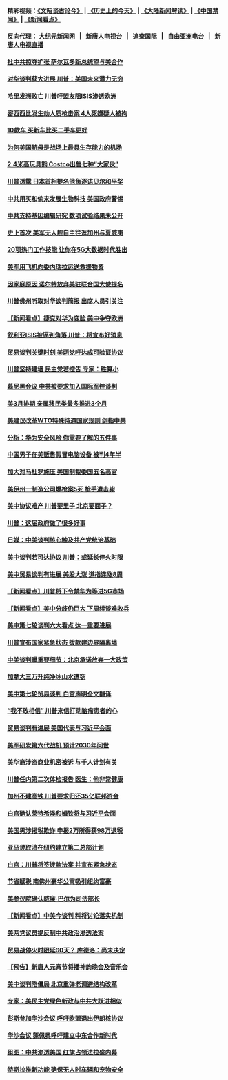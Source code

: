 #### 精彩视频：[《文昭谈古论今》](http://107.191.53.159/wenzhao) | [《历史上的今天》](http://107.191.53.159/today-in-history) | [《大陆新闻解读》](http://107.191.53.159/ntdtv-comedy) | [《中国禁闻》](http://107.191.53.159/ntdtv-news) | [《新闻看点》](http://107.191.53.159/news-insight) 

 #### 反向代理： [大纪元新闻网](http://107.191.53.159:10080/) &nbsp;&nbsp;|&nbsp;&nbsp; [新唐人电视台](http://107.191.53.159:8000/) &nbsp;&nbsp;|&nbsp;&nbsp; [追查国际](http://107.191.53.159:10010/) &nbsp;&nbsp;|&nbsp;&nbsp; [自由亚洲电台](http://107.191.53.159:9800/) &nbsp;&nbsp;|&nbsp;&nbsp; [新唐人电视直播](http://107.191.53.159/) 

#### [批中共掠夺扩张 萨尔瓦多新总统望与美合作](../pages/nsc412/n11050003.md?t=02171433) 

#### [对华谈判获大进展 川普：美国未来潜力无穷](../pages/nsc412/n11051330.md?t=02171433) 

#### [哈里发濒败亡 川普吁盟友阻ISIS渗透欧洲](../pages/nsc412/n11051146.md?t=02171433) 

#### [密西西比发生劫人质枪击案 4人死嫌疑人被拘](../pages/nsc412/n11051009.md?t=02171433) 

#### [10款车 买新车比买二手车更好](../pages/nsc412/n11045292.md?t=02171433) 

#### [为何美国航母是战场上最具生存能力的机场](../pages/nsc412/n11045305.md?t=02171433) 

#### [2.4米高玩具熊 Costco出售七种“大家伙”](../pages/nsc412/n11050021.md?t=02171433) 

#### [川普透露 日本首相提名他角逐诺贝尔和平奖](../pages/nsc412/n11050913.md?t=02171433) 

#### [中共用买和偷来发展生物科技 美国政府警惕](../pages/nsc412/n11050574.md?t=02171433) 

#### [中共支持基因编辑研究 数项试验结果未公开](../pages/nsc412/n11050101.md?t=02171433) 

#### [史上首次 美军无人舰自主往返加州与夏威夷](../pages/nsc412/n11050688.md?t=02171433) 

#### [20项热门工作技能 让你在5G大数据时代胜出](../pages/nsc412/n11045079.md?t=02171433) 

#### [美军用飞机向委内瑞拉运送救援物资](../pages/nsc412/n11050578.md?t=02171433) 

#### [因家庭原因 诺尔特放弃美驻联合国大使提名](../pages/nsc412/n11050471.md?t=02171433) 

#### [川普佛州听取对华谈判简报 出席人员引关注](../pages/nsc412/n11050138.md?t=02171433) 

#### [【新闻看点】捷克对华为变脸 美中争夺欧洲](../pages/nsc412/n11050059.md?t=02171433) 

#### [叙利亚ISIS被逼到角落 川普：将宣布好消息](../pages/nsc412/n11050169.md?t=02171433) 

#### [贸易谈判关键时刻 美两党吁达成可验证协议](../pages/nsc412/n11050128.md?t=02171433) 

#### [川普坚持建墙 民主党若控告 专家：胜算小](../pages/nsc412/n11050057.md?t=02171433) 

#### [慕尼黑会议 中共被要求加入国际军控谈判](../pages/nsc412/n11049858.md?t=02171433) 

#### [美3月排期 亲属移民类最多推进3个月](../pages/nsc412/n11049714.md?t=02171433) 

#### [美建议改革WTO特殊待遇国家规则 剑指中共](../pages/nsc412/n11049527.md?t=02171433) 

#### [分析：华为安全风险 你需要了解的五件事](../pages/nsc412/n11038295.md?t=02171433) 

#### [中国男子在美贩售假冒电脑设备 被判4年半](../pages/nsc412/n11048974.md?t=02171433) 

#### [加大对马杜罗施压 美国制裁委国五名高官](../pages/nsc412/n11048312.md?t=02171433) 

#### [美伊州一制造公司爆枪案5死 枪手遭击毙](../pages/nsc412/n11048272.md?t=02171433) 

#### [美中协议难产 川普要里子 北京要面子？](../pages/nsc412/n11047839.md?t=02171433) 

#### [川普：这届政府做了很多好事](../pages/nsc412/n11048466.md?t=02171433) 

#### [日媒：中美谈判核心触及共产党统治基础](../pages/nsc412/n11048165.md?t=02171433) 

#### [美中谈判若可达协议 川普：或延长停火时限](../pages/nsc412/n11047939.md?t=02171433) 

#### [美中贸易谈判有进展 美股大涨 道指连涨8周](../pages/nsc412/n11048322.md?t=02171433) 

#### [【新闻看点】川普将下令禁华为等进5G市场](../pages/nsc412/n11047972.md?t=02171433) 

#### [【新闻看点】美中分歧仍巨大 下周续谈难收兵](../pages/nsc412/n11047702.md?t=02171433) 

#### [美中第七轮谈判六大看点 达一重要进展](../pages/nsc412/n11047982.md?t=02171433) 

#### [川普宣布国家紧急状态 拨款建边界隔离墙](../pages/nsc412/n11048032.md?t=02171433) 

#### [中美谈判曝重要细节：北京承诺放弃一大政策](../pages/nsc412/n11047582.md?t=02171433) 

#### [加拿大三万升纯净冰山水遭窃](../pages/nsc412/n11047654.md?t=02171433) 

#### [美中第七轮贸易谈判 白宫声明全文翻译](../pages/nsc412/n11047539.md?t=02171433) 

#### [“我不敢相信” 川普来信打动脑瘤患者的心](../pages/nsc412/n11047266.md?t=02171433) 

#### [贸易谈判有进展 美国代表与习近平会面](../pages/nsc412/n11046943.md?t=02171433) 

#### [美军研发第六代战机 预计2030年问世](../pages/nsc412/n11046853.md?t=02171433) 

#### [美华裔涉盗商业机密被诉 与千人计划有关](../pages/nsc412/n11045838.md?t=02171433) 

#### [川普任内第二次体检报告 医生：他非常健康](../pages/nsc412/n11046580.md?t=02171433) 

#### [加州不建高铁 川普要求归还35亿联邦资金](../pages/nsc412/n11045524.md?t=02171433) 

#### [白宫确认莱特希泽和姆钦将与习近平会面](../pages/nsc412/n11045630.md?t=02171433) 

#### [美国男涉报税欺诈 申报2万所得获98万退税](../pages/nsc412/n11045874.md?t=02171433) 

#### [亚马逊取消在纽约建立第二总部计划](../pages/nsc412/n11045436.md?t=02171433) 

#### [白宫：川普将签拨款法案 并宣布紧急状态](../pages/nsc412/n11045657.md?t=02171433) 

#### [节省赋税 南佛州豪华公寓吸引纽约富豪](../pages/nsc412/n11045681.md?t=02171433) 

#### [美参议院确认威廉‧巴尔为司法部长](../pages/nsc412/n11045451.md?t=02171433) 

#### [【新闻看点】中美今谈判 料将讨论落实机制](../pages/nsc412/n11045020.md?t=02171433) 

#### [美两党议员提反制中共政治渗透法案](../pages/nsc412/n11045351.md?t=02171433) 

#### [贸易战停火时限延60天？ 库德洛：尚未决定](../pages/nsc412/n11045299.md?t=02171433) 

#### [【预告】新唐人元宵节将播神韵晚会及音乐会](../pages/nsc412/n11043038.md?t=02171433) 

#### [美中谈判陷僵局 北京重弹老调避结构改革](../pages/nsc412/n11045171.md?t=02171433) 

#### [专家：美民主党绿色新政与中共大跃进相似](../pages/nsc412/n11045053.md?t=02171433) 

#### [彭斯参加华沙会议 呼吁欧盟退出伊朗核协议](../pages/nsc412/n11045031.md?t=02171433) 

#### [华沙会议 蓬佩奥呼吁建立中东合作新时代](../pages/nsc412/n11044317.md?t=02171433) 

#### [组图：中共渗透美国 红旗占领法拉盛内幕](../pages/nsc412/n11043665.md?t=02171433) 

#### [特斯拉推新功能 确保无人时车辆和宠物安全](../pages/nsc412/n11044546.md?t=02171433) 

